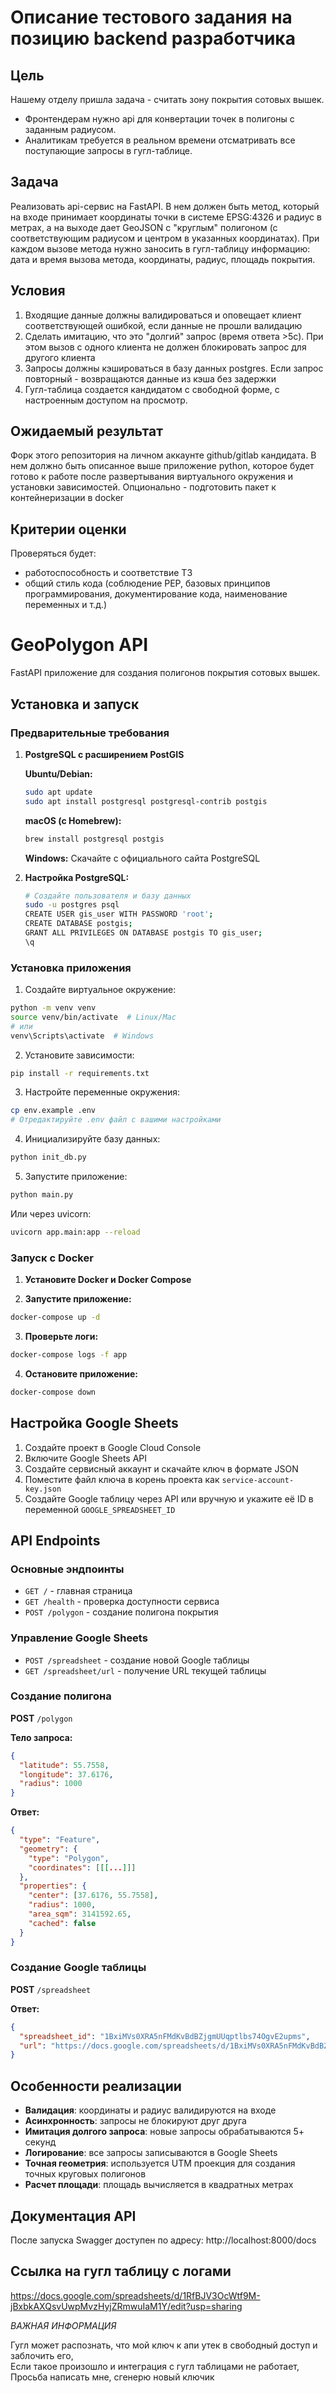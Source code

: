 # Описание тестового задания на позицию backend разработчика

## Цель
Нашему отделу пришла задача - считать зону покрытия сотовых вышек. 
- Фронтендерам нужно api для конвертации точек в полигоны с заданным радиусом.
- Аналитикам требуется в реальном времени отсматривать все поступающие запросы в гугл-таблице.

## Задача
Реализовать api-сервис на FastAPI. В нем должен быть метод, который на входе принимает координаты точки в системе EPSG:4326 и радиус в метрах, а на выходе дает GeoJSON с "круглым" полигоном (с соответствующим радиусом и центром в указанных координатах). При каждом вызове метода нужно заносить в гугл-таблицу информацию: дата и время вызова метода, координаты, радиус, площадь покрытия.

## Условия
1. Входящие данные должны валидироваться и оповещает клиент соответствующей ошибкой, если данные не прошли валидацию
2. Сделать имитацию, что это "долгий" запрос (время ответа >5с). При этом вызов с одного клиента не должен блокировать запрос для другого клиента
3. Запросы должны кэшироваться в базу данных postgres. Если запрос повторный - возвращаются данные из кэша без задержки
4. Гугл-таблица создается кандидатом с свободной форме, с настроенным доступом на просмотр.

## Ожидаемый результат
Форк этого репозитория на личном аккаунте github/gitlab кандидата. В нем должно быть описанное выше приложение python, которое будет готово к работе после развертывания виртуального окружения и установки зависимостей. Опционально - подготовить пакет к контейнеризации в docker

## Критерии оценки
Проверяться будет:
- работоспособность и соответствие ТЗ
- общий стиль кода (соблюдение PEP, базовых принципов программирования, документирование кода, наименование переменных и т.д.)


# GeoPolygon API

FastAPI приложение для создания полигонов покрытия сотовых вышек.

## Установка и запуск

### Предварительные требования

1. **PostgreSQL с расширением PostGIS**
   
   **Ubuntu/Debian:**
   ```bash
   sudo apt update
   sudo apt install postgresql postgresql-contrib postgis
   ```
   
   **macOS (с Homebrew):**
   ```bash
   brew install postgresql postgis
   ```
   
   **Windows:** Скачайте с официального сайта PostgreSQL

2. **Настройка PostgreSQL:**
   ```bash
   # Создайте пользователя и базу данных
   sudo -u postgres psql
   CREATE USER gis_user WITH PASSWORD 'root';
   CREATE DATABASE postgis;
   GRANT ALL PRIVILEGES ON DATABASE postgis TO gis_user;
   \q
   ```

### Установка приложения

1. Создайте виртуальное окружение:
```bash
python -m venv venv
source venv/bin/activate  # Linux/Mac
# или
venv\Scripts\activate  # Windows
```

2. Установите зависимости:
```bash
pip install -r requirements.txt
```

3. Настройте переменные окружения:
```bash
cp env.example .env
# Отредактируйте .env файл с вашими настройками
```

4. Инициализируйте базу данных:
```bash
python init_db.py
```

5. Запустите приложение:
```bash
python main.py
```

Или через uvicorn:
```bash
uvicorn app.main:app --reload
```

### Запуск с Docker

1. **Установите Docker и Docker Compose**

2. **Запустите приложение:**
```bash
docker-compose up -d
```

3. **Проверьте логи:**
```bash
docker-compose logs -f app
```

4. **Остановите приложение:**
```bash
docker-compose down
```

## Настройка Google Sheets

1. Создайте проект в Google Cloud Console
2. Включите Google Sheets API
3. Создайте сервисный аккаунт и скачайте ключ в формате JSON
4. Поместите файл ключа в корень проекта как `service-account-key.json`
5. Создайте Google таблицу через API или вручную и укажите её ID в переменной `GOOGLE_SPREADSHEET_ID`

## API Endpoints

### Основные эндпоинты
- `GET /` - главная страница
- `GET /health` - проверка доступности сервиса
- `POST /polygon` - создание полигона покрытия

### Управление Google Sheets
- `POST /spreadsheet` - создание новой Google таблицы
- `GET /spreadsheet/url` - получение URL текущей таблицы

### Создание полигона

**POST** `/polygon`

**Тело запроса:**
```json
{
  "latitude": 55.7558,
  "longitude": 37.6176,
  "radius": 1000
}
```

**Ответ:**
```json
{
  "type": "Feature",
  "geometry": {
    "type": "Polygon",
    "coordinates": [[[...]]]
  },
  "properties": {
    "center": [37.6176, 55.7558],
    "radius": 1000,
    "area_sqm": 3141592.65,
    "cached": false
  }
}
```

### Создание Google таблицы

**POST** `/spreadsheet`

**Ответ:**
```json
{
  "spreadsheet_id": "1BxiMVs0XRA5nFMdKvBdBZjgmUUqptlbs74OgvE2upms",
  "url": "https://docs.google.com/spreadsheets/d/1BxiMVs0XRA5nFMdKvBdBZjgmUUqptlbs74OgvE2upms"
}
```

## Особенности реализации

- **Валидация**: координаты и радиус валидируются на входе
- **Асинхронность**: запросы не блокируют друг друга
- **Имитация долгого запроса**: новые запросы обрабатываются 5+ секунд
- **Логирование**: все запросы записываются в Google Sheets
- **Точная геометрия**: используется UTM проекция для создания точных круговых полигонов
- **Расчет площади**: площадь вычисляется в квадратных метрах

## Документация API

После запуска Swagger доступен по адресу: http://localhost:8000/docs 

## Ссылка на гугл таблицу с логами 
https://docs.google.com/spreadsheets/d/1RfBJV3OcWtf9M-jBxbkAXQsvUwpMvzHyjZRmwuIaM1Y/edit?usp=sharing

*ВАЖНАЯ ИНФОРМАЦИЯ*

Гугл может распознать, что мой ключ к апи утек в свободный доступ и заблочить его,<br>
Если такое произошло и интеграция с гугл таблицами не работает,<br> 
Просьба написать мне, сгенерю новый ключик<br>